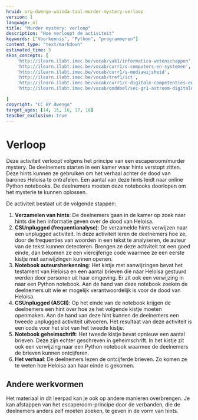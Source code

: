 ```yaml
---
hruid: org-dwengo-waisda-taal-murder-mystery-verloop
version: 1
language: nl
title: "Murder mystery: verloop"
description: "Hoe verloopt de activiteit"
keywords: ["Voorkennis", "Python", "programmeren"]
content_type: "text/markdown"
estimated_time: 5
skos_concepts: [
    'http://ilearn.ilabt.imec.be/vocab/vak1/informatica-wetenschappen', 
    'http://ilearn.ilabt.imec.be/vocab/curr1/s-computers-en-systemen',
    'http://ilearn.ilabt.imec.be/vocab/curr1/s-mediawijsheid',
    'http://ilearn.ilabt.imec.be/vocab/tref1/ict',
    'http://ilearn.ilabt.imec.be/vocab/curr1/c-digitale-competenties-en-mediawijsheid',
    'http://ilearn.ilabt.imec.be/vocab/onddoel/sec-gr1-astroom-digitale-competenties-en-mediawijsheid-4.5',

]
copyright: "CC BY dwengo"
target_ages: [14, 15, 16, 17, 18]
teacher_exclusive: true
---
```


# Verloop

Deze activiteit verloopt volgens het principe van een escaperoom/murder mystery. De deelnemers starten in een kamer waar hints verstopt zitten. Deze hints kunnen ze gebruiken om het verhaal achter de dood van barones Heloisa te ontrafelen. Een aantal van deze hints leidt naar online Python notebooks. De deelnemers moeten deze notebooks doorlopen om het mysterie te kunnen oplossen.

De activiteit bestaat uit de volgende stappen:

1. **Verzamelen van hints**: De deelnemers gaan in de kamer op zoek naar hints die hen informatie geven over de dood van Heloisa. 
2. **CSUnplugged (frequentianalyse)**: De verzamelde hints verwijzen naar een unplugged activiteit. In deze activiteit leren de deelnemers hoe ze, door de frequenties van woorden in een tekst te analyseren, de auteur van de tekst kunnen detecteren. Brengen ze deze activiteit tot een goed einde, dan bekomen ze een viercijferige code waarmee ze een eerste kistje met aanwijzingen kunnen openen.
3. **Notebook auteursherkenning**: Het kistje met aanwijzingen bevat het testament van Heloisa en een aantal brieven die naar Heloisa gestuurd werden door personen uit haar omgeving. Er zit ook een verwijzing in naar een Python notebook. Aan de hand van deze notebook zoeken de deelnemers uit wie er mogelijk verantwoordelijk is voor de dood van Heloisa.
4. **CSUnplugged (ASCII)**: Op het einde van de notebook krijgen de deelnemers een hint over hoe ze het volgende kistje moeten openmaken. Aan de hand van deze hint kunnen de deelnemers een tweede unplugged activiteit uitvoeren. Het resultaat van deze activiteit is een code voor het slot van het tweede kistje.
5. **Notebook geheimschrift**: Het tweede kistje bevat opnieuw een aantal brieven. Deze zijn echter geschreven in geheimschrift. In het kistje zit ook een verwijzing naar een Python notebook waarmee de deelnemers de brieven kunnen ontcijferen.
6. **Het verhaal**: De deelnemers lezen de ontcijferde brieven. Zo komen ze te weten hoe Heloisa aan haar einde is gekomen.



<div class="dwengo-content sideinfo">
<h2 class="title">Andere werkvormen</h2>
<div class="content">
Het materiaal in dit leerpad kan je ook op andere manieren overbrengen. Je kan afstappen van het escaperoom-principe door de verbanden, die de deelnemers anders zelf moeten zoeken, te geven in de vorm van hints.
</div>
</div>


